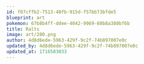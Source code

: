```yaml
---
id: f07cffb2-7513-40fb-915d-f57bb73bfde5
blueprint: art
pokemon: 67b8b4ff-ddee-4042-9969-60b8a380bf6b
title: Ralts
image: art/280.png
author: 4d8d6ede-5963-429f-9c2f-74b897007e0c
updated_by: 4d8d6ede-5963-429f-9c2f-74b897007e0c
updated_at: 1716583033
---
```

